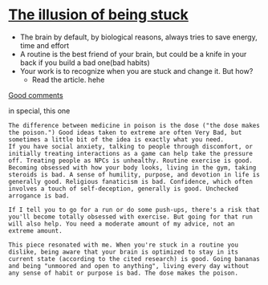 # [The illusion of being stuck](https://the-simulation-strategists.beehiiv.com/p/being-stuck?ref=dailydev)

- The brain by default, by biological reasons, always tries to save energy, time and effort
- A routine is the best friend of your brain, but could be a knife in your back if you build a bad one(bad habits)
- Your work is to recognize when you are stuck and change it. But how?
    - Read the article. hehe

[Good comments](https://news.ycombinator.com/item?id=39884004)

in special, this one

```
The difference between medicine in poison is the dose ("the dose makes the poison.") Good ideas taken to extreme are often Very Bad, but sometimes a little bit of the idea is exactly what you need.
If you have social anxiety, talking to people through discomfort, or initially treating interactions as a game can help take the pressure off. Treating people as NPCs is unhealthy. Routine exercise is good. Becoming obsessed with how your body looks, living in the gym, taking steroids is bad. A sense of humility, purpose, and devotion in life is generally good. Religious fanaticism is bad. Confidence, which often involves a touch of self-deception, generally is good. Unchecked arrogance is bad.

If I tell you to go for a run or do some push-ups, there's a risk that you'll become totally obsessed with exercise. But going for that run will also help. You need a moderate amount of my advice, not an extreme amount.

This piece resonated with me. When you're stuck in a routine you dislike, being aware that your brain is optimized to stay in its current state (according to the cited research) is good. Going bananas and being "unmoored and open to anything", living every day without any sense of habit or purpose is bad. The dose makes the poison.
```
